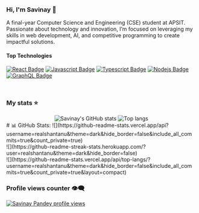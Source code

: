 ### Hi, I'm Savinay 👋

A final-year Computer Science and Engineering (CSE) student at APSIT. Passionate about technology and innovation, I’m focused on leveraging my skills in web development, AI, and competitive programming to create impactful solutions.

#### Top Technologies

[![React Badge](https://img.shields.io/badge/-React-61DBFB?style=for-the-badge&labelColor=black&logo=react&logoColor=61DBFB)](#) [![Javascript Badge](https://img.shields.io/badge/-Javascript-F0DB4F?style=for-the-badge&labelColor=black&logo=javascript&logoColor=F0DB4F)](#) [![Typescript Badge](https://img.shields.io/badge/-Typescript-007acc?style=for-the-badge&labelColor=black&logo=typescript&logoColor=007acc)](#) [![Nodejs Badge](https://img.shields.io/badge/-Nodejs-3C873A?style=for-the-badge&labelColor=black&logo=node.js&logoColor=3C873A)](#) [![GraphQL Badge](https://img.shields.io/badge/-GraphQl-e535ab?style=for-the-badge&labelColor=black&logo=node.js&logoColor=e535ab)](#)

<br/>

### My stats ⭐

<div align="center">
<img alt="Savinay's GitHub stats" src="https://github-readme-stats.vercel.app/api?username=SaviPandey&show_icons=true&theme=transparent"/>
<img alt="Top langs" src="https://github-readme-stats.vercel.app/api/top-langs/?username=SaviPandey&layout=compact&&langs_count=8"/>
</div>
# 📊 GitHub Stats:
![](https://github-readme-stats.vercel.app/api?username=realshantanu&theme=dark&hide_border=false&include_all_commits=true&count_private=true)<br/>
![](https://github-readme-streak-stats.herokuapp.com/?user=realshantanu&theme=dark&hide_border=false)<br/>
![](https://github-readme-stats.vercel.app/api/top-langs/?username=realshantanu&theme=dark&hide_border=false&include_all_commits=true&count_private=true&layout=compact)


### Profile views counter 👁️‍🗨️
[![Savinay Pandey profile views](https://u8views.com/api/v1/github/profiles/7869344/views/day-week-month-total-count.svg)](https://u8views.com/github/SaviPandey)



